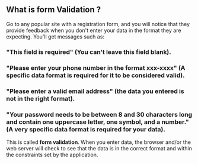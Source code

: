## What is form Validation ?

Go to any popular site with a registration form, and you will notice that they provide feedback when you don't enter your data in the format they are expecting. You'll get messages such as:

### "This field is required" (You can't leave this field blank).
### "Please enter your phone number in the format xxx-xxxx" (A specific data format is required for it to be considered valid).
### "Please enter a valid email address" (the data you entered is not in the right format).
### "Your password needs to be between 8 and 30 characters long and contain one uppercase letter, one symbol, and a number." (A very specific data format is required for your data).
This is called <b>form validation</b>. When you enter data, the browser and/or the web server will check to see that the data is in the correct format and within the constraints set by the application.